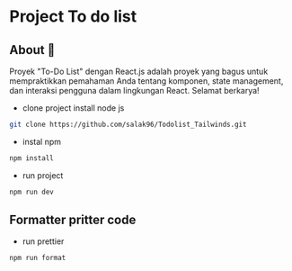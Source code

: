 # Project To do list

## About 🚀

Proyek "To-Do List" dengan React.js adalah proyek yang bagus untuk mempraktikkan pemahaman Anda tentang komponen, state management, dan interaksi pengguna dalam lingkungan React. Selamat berkarya!

-   clone project install node js

```bash
git clone https://github.com/salak96/Todolist_Tailwinds.git

```

-   instal npm

```bash
npm install
```

-   run project

```bash
npm run dev
```

## Formatter pritter code

-   run prettier

```bash
npm run format
```
